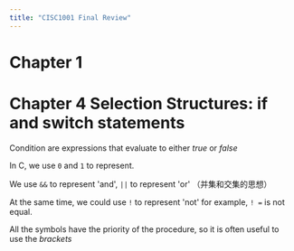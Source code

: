 ```yaml
---
title: "CISC1001 Final Review"
---
```


# Chapter 1

# Chapter 4 Selection Structures: if and switch statements

Condition are expressions that evaluate to either *true* or *false*

In C, we use `0` and `1` to represent.

We use `&&` to represent 'and', `||` to represent 'or' （并集和交集的思想）

At the same time, we could use  `!` to represent 'not' for example, `! =` is not equal.

All the symbols have the priority of the procedure, so it is often useful to use the *brackets*

